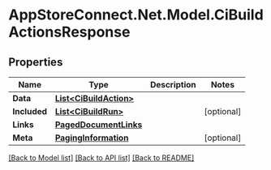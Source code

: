 # AppStoreConnect.Net.Model.CiBuildActionsResponse

## Properties

Name | Type | Description | Notes
------------ | ------------- | ------------- | -------------
**Data** | [**List&lt;CiBuildAction&gt;**](CiBuildAction.md) |  | 
**Included** | [**List&lt;CiBuildRun&gt;**](CiBuildRun.md) |  | [optional] 
**Links** | [**PagedDocumentLinks**](PagedDocumentLinks.md) |  | 
**Meta** | [**PagingInformation**](PagingInformation.md) |  | [optional] 

[[Back to Model list]](../README.md#documentation-for-models) [[Back to API list]](../README.md#documentation-for-api-endpoints) [[Back to README]](../README.md)

